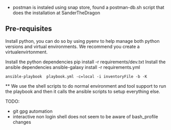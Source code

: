 - postman is instaled using snap store, found a postman-db.sh script that does the installation at SanderTheDragon

## Pre-requisites

Install python, you can do so by using pyenv to help manage both  python versions and virtual environments.
We recommend you create a virtualenvirtonment.

Install the python dependencies
pip install -r requirements/dev.txt
Install the ansible dependencies
ansible-galaxy install -r requirements.yml

`ansible-playbook  playbook.yml -c=local -i inventoryFile -b -K
`


** We use the shell scripts to do normal environment and tool support to run the playbook and then it calls the ansible scripts to setup everything else.



TODO:
- git gpg automation 
- interactive non login shell does not seem to be aware of bash_profile changes